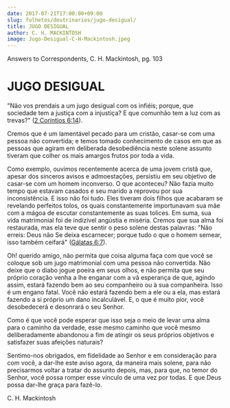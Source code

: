 ```yaml
---
date: 2017-07-21T17:00:00+09:00
slug: folhetos/doutrinarios/jugo-desigual/ 
title: JUGO DESIGUAL 
author: C. H. MACKINTOSH
image: Jugo-Desigual-C-H-Mackintosh.jpeg
---
```


Answers to Correspondents, C. H. Mackintosh, pg. 103

JUGO DESIGUAL 
=============

"Não vos prendais a um jugo desigual com os infiéis; porque, que
sociedade tem a justiça com a injustiça? E que comunhão tem a luz com as
trevas?" ([2 Coríntios 6:14](http://bibliaonline.com.br/acf/2co/6/14)).

Cremos que é um lamentável pecado para um cristão, casar-se com uma
pessoa não convertida; e temos tomado conhecimento de casos em que as
pessoas que agiram em deliberada desobediência neste solene assunto
tiveram que colher os mais amargos frutos por toda a vida.

Como exemplo, ouvimos recentemente acerca de uma jovem cristã que,
apesar dos sinceros avisos e admoestações, persistiu em seu objetivo de
casar-se com um homem inconverso. O que aconteceu? Não fazia muito tempo
que estavam casados e seu marido a reprovou por sua inconsistência. E
isso não foi tudo. Eles tiveram dois filhos que acabaram se revelando
perfeitos tolos, os quais constantemente importunavam sua mãe com a
mágoa de escutar constantemente as suas tolices. Em suma, sua vida
matrimonial foi de indizível angústia e miséria. Cremos que sua alma foi
restaurada, mas ela teve que sentir o peso solene destas palavras: "Não
erreis: Deus não Se deixa escarnecer; porque tudo o que o homem semear,
isso também ceifará" ([Gálatas 6:7](http://bibliaonline.com.br/acf/gl/6/7)).

Oh! querido amigo, não permita que coisa alguma faça com que você se
coloque sob um jugo matrimonial com uma pessoa não convertida. Não deixe
que o diabo jogue poeira em seus olhos, e não permita que seu próprio
coração venha a lhe enganar com a vã esperança de que, agindo assim,
estará fazendo bem ao seu companheiro ou à sua companheira. Isso é um
engano fatal. Você não estará fazendo bem a ele ou a ela, mas estará
fazendo a si próprio um dano incalculável. E, o que é muito pior, você
desobedecerá e desonrará o seu Senhor.

Como é que você pode esperar que isso seja o meio de levar uma alma para
o caminho da verdade, esse mesmo caminho que você mesmo deliberadamente
abandonou a fim de atingir os seus próprios objetivos e satisfazer suas
afeições naturais?

Sentimo-nos obrigados, em fidelidade ao Senhor e em consideração para
com você, a dar-lhe este aviso agora, da maneira mais solene, para não
precisarmos voltar a tratar do assunto depois, mas, para que, no temor
do Senhor, você possa romper esse vínculo de uma vez por todas. E que
Deus possa dar-lhe graça para fazê-lo.

C. H. Mackintosh

